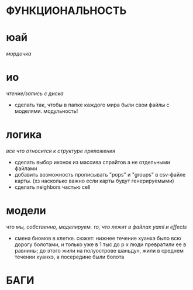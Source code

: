 # ФУНКЦИОНАЛЬНОСТЬ

# юай
_мордочка_

# ио
_чтение/запись с диска_

- сделать так, чтобы в папке каждого мира были свои файлы с моделями. модульность!

# логика
_все что относится к структуре приложения_

- сделать выбор иконок из массива спрайтов а не отдельными файлами
- добавить возможность прописывать "pops" и "groups" в csv-файле карты.
(хз насколько важно если карты будут генерируемыми)
- сделать neighbors частью cell

# модели
_что мы, собственно, моделируем. то, что лежит в файлах yaml и effects_

- смена биомов в клетке. сюжет: нижнее течение хуанхэ было всю дорогу 
болотами, и только уже в 1 тыс до р х люди превратили ее в равнины; до
этого жили на полуострове шаньдун, жили в среднем течении хуанхэ, а посередине 
были болота

# БАГИ


